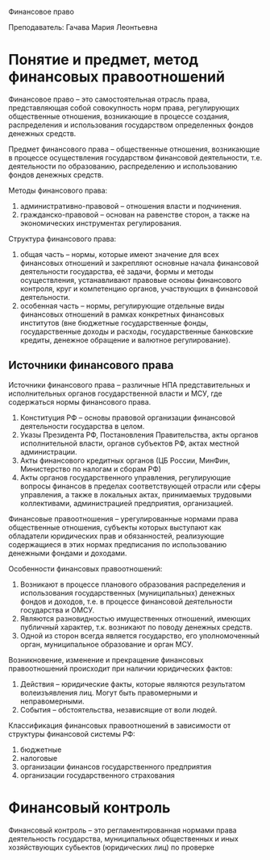 Финансовое право

Преподаватель: Гачава Мария Леонтьевна

# Понятие и предмет, метод финансовых правоотношений

Финансовое право – это самостоятельная отрасль права, представляющая собой совокупность норм права, регулирующих общественные отношения, возникающие в процессе создания, распределения и использования государством определенных фондов денежных средств.

Предмет финансового права – общественные отношения, возникающие в процессе осуществления государством финансовой деятельности, т.е. деятельности по образованию, распределению и использованию фондов денежных средств.

Методы финансового права:

1. административно-правовой – отношения власти и подчинения.
2. гражданско-правовой – основан на равенстве сторон, а также на экономических инструментах регулирования.

Структура финансового права:

1. общая часть – нормы, которые имеют значение для всех финансовых отношений и закрепляют основные начала финансовой деятельности государства, её задачи, формы и методы осуществления, устанавливают правовые основы финансового контроля, круг и компетенцию органов, участвующих в финансовой деятельности.
2. особенная часть – нормы, регулирующие отдельные виды финансовых отношений в рамках конкретных финансовых институтов (вне бюджетные государственные фонды, государственные доходы и расходы, государственные банковские кредиты, денежное обращение и валютное регулирование).

## Источники финансового права

Источники финансового права – различные НПА представительных и исполнительных органов государственной власти и МСУ, где содержаться нормы финансового права.

1. Конституция РФ – основы правовой организации финансовой деятельности государства в целом.
2. Указы Президента РФ, Постановления Правительства, акты органов исполнительной власти, органов субъектов РФ, актах местной администрации.
3. Акты финансового кредитных органов (ЦБ России, МинФин, Министерство по налогам и сборам РФ)
4. Акты органов государственного управления, регулирующие вопросы финансов в пределах соответствующей отрасли или сферы управления, а также в локальных актах, принимаемых трудовыми коллективами, администрацией предприятия, организацией.

Финансовые правоотношения – урегулированные нормами права общественные отношения, субъекты которых выступают как обладатели юридических прав и обязанностей, реализующие содержащиеся в этих нормах предписания по использованию денежными фондами и доходами.

Особенности финансовых правоотношений:

1. Возникают в процессе планового образования распределения и использования государственных (муниципальных) денежных фондов и доходов, т.е. в процессе финансовой деятельности государства и ОМСУ.
2. Являются разновидностью имущественных отношений, имеющих публичный характер, т.к. возникают по поводу денежных средств.
3. Одной из сторон всегда является государство, его уполномоченный орган, муниципальное образование и орган МСУ.

Возникновение, изменение и прекращение финансовых правоотношений происходит при наличии юридических фактов:

1. Действия – юридические факты, которые являются результатом волеизъявления лиц. Могут быть правомерными и неправомерными.
2. События – обстоятельства, независящие от воли людей.

Классификация финансовых правоотношений в зависимости от структуры финансовой системы РФ:

1. бюджетные
2. налоговые
3. организации финансов государственного предприятия
4. организации государственного страхования

# Финансовый контроль

Финансовый контроль – это регламентированная нормами права деятельность государства, муниципальных общественных и иных хозяйствующих субьектов (юридических лиц) по проверке